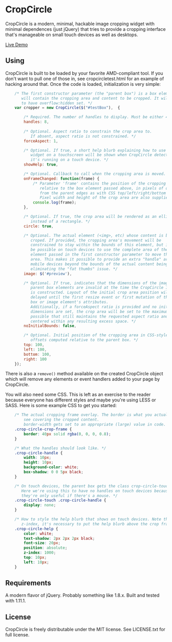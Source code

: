 # CropCircle

CropCircle is a modern, minimal, hackable image cropping widget with minimal dependences (just jQuery) that tries to provide a cropping interface that's manageable on small touch devices as well as desktops.

[Live Demo](http://avocadocorp.github.io/CropCircle/cropcircletest.html)

## Using

CropCircle is built to be loaded by your favorite AMD-compliant tool. If you don't want to pull one of those in, see cropcircletest.html for an example of hacking around that. Once the code is loaded, initialization is very simple:

```javascript
    /* The first constructor parameter (the "parent box") is a box element that
       will contain the cropping area and content to be cropped. It will need 
       to have overflow:hidden set. */
    var cropper = new CropCircle($("#testBox"),  {

        /* Required. The number of handles to display. Must be either 4 or 8. */
        handles: 8, 
        
        /* Optional. Aspect ratio to constrain the crop area to. 
           If absent, aspect ratio is not constrained. */
        forceAspect: 1,

        /* Optional. If true, a short help blurb explaining how to use the
           widget on a touchscreen will be shown when CropCircle detects that 
           it's running on a touch device. */
        showHelp: true,

        /* Optional. Callback to call when the cropping area is moved. */
        onFrameChanged: function(frame) {
            /* Parameter 'frame' contains the position of the cropping area 
               relative to the box element passed above, in pixels of offset 
               from the parent edges as with CSS top/left/right/bottom properties.
               Pixel width and height of the crop area are also supplied. */
            console.log(frame);
        },

        /* Optional. If true, the crop area will be rendered as an ellipse
           instead of a rectangle. */
        circle: true,

        /* Optional. The actual element (<img>, etc) whose content is being 
           croped. If provided, the cropping area's movement will be 
           constrained to stay within the bounds of this element, but it will
           be possible on touch devices to use the complete area of the box 
           element passed in the first constructor parameter to move the crop
           area. This makes it possible to provide an extra "handle" area on
           mobile devices beyond the bounds of the actual content being cropped, 
           eliminating the "fat thumbs" issue. */
        image: $('#preview'),

        /* Optional. If true, indicates that the dimensions of the image and
           parent box elements are invalid at the time the CropCircle instance
           is constructed. Layout of the initial crop area position will be 
           delayed until the first resize event or first mutation of the parent
           box or image element's attributes.
           Additionally, if a forceAspect ratio is provided and no initial 
           dimensions are set, the crop area will be set to the maximum size 
           possible that still maintains the requested aspect ratio and 
           centered within any resulting excess space. */
        noInitialBounds: false,

        /* Optional. Initial position of the cropping area in CSS-style pixel
           offsets computed relative to the parent box. */
        top: 100,
        left: 100,
        bottom: 100,
        right: 100
    });
```

There is also a <code>remove()</code> method available on the created CropCircle object which will remove any elements or event handlers added to your page by CropCircle.

You will also need some CSS. This is left as an exercise to the reader because everyone has different styles and maybe you're using LESS or SASS. Here is some example CSS to get you started:

```css
    /* The actual cropping frame overlay. The border is what you actually
        see covering the cropped content.
        border-width gets set to an appropriate (large) value in code. */
    .crop-circle-crop-frame {
        border: 40px solid rgba(0, 0, 0, 0.8);
    }

    /* What the handles should look like. */
    .crop-circle-handle {
        width: 10px;
        height: 10px;
        background-color: white;
        box-shadow: 0 0 5px black;
    }

    /* On touch devices, the parent box gets the class crop-circle-touch added.
       Here we're using this to have no handles on touch devices because
       they're only useful if there's a mouse. */
    .crop-circle-touch .crop-circle-handle {
        display: none;
    }

    /* How to style the help blurb that shows on touch devices. Note the
       z-index, it's necessary to put the help blurb above the crop frame. */
    .crop-circle-help {
        color: white;
        text-shadow: 2px 2px 2px black;
        font-size: 20px;
        position: absolute;
        z-index: 1000;
        top: 10px;
        left: 10px;
    }
```

## Requirements
A modern flavor of jQuery. Probably something like 1.8.x. Built and tested with 1.11.1.
  
## License
CropCircle is freely distributable under the MIT license. See LICENSE.txt for full license.
